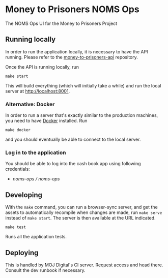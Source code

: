 # Money to Prisoners NOMS Ops

The NOMS Ops UI for the Money to Prisoners Project


## Running locally


In order to run the application locally, it is necessary to have the API running.
Please refer to the [money-to-prisoners-api](https://github.com/ministryofjustice/money-to-prisoners-api/) repository.

Once the API is running locally, run

```
make start
```

This will build everything (which will initially take a while) and run
the local server at [http://localhost:8001](http://localhost:8001).

### Alternative: Docker

In order to run a server that's exactly similar to the production machines,
you need to have [Docker](https://www.docker.com/docker-toolbox) installed. Run

```
make docker
```

and you should eventually be able to connect to the local server.

### Log in to the application

You should be able to log into the cash book app using following credentials:

- *noms-ops / noms-ops*

## Developing

With the `make` command, you can run a browser-sync server, and get the assets
to automatically recompile when changes are made, run `make serve` instead of
`make start`. The server is then available at the URL indicated.


```
make test
```

Runs all the application tests.


## Deploying

This is handled by MOJ Digital's CI server. Request access and head there. Consult the dev
runbook if necessary.
